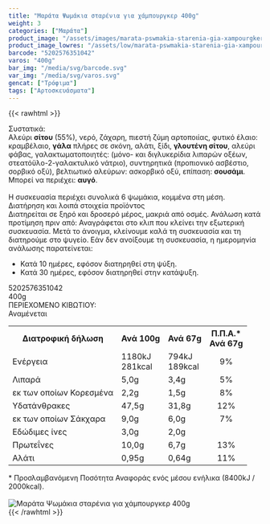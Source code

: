 ```yaml
---
title: "Μαράτα Ψωμάκια σταρένια για χάμπουργκερ 400g"
weight: 3
categories: ["Μαράτα"]
product_image: "/assets/images/marata-pswmakia-starenia-gia-xampourgker-400g.jpg"
product_image_lowres: "/assets/low/marata-pswmakia-starenia-gia-xampourgker-400g.jpg"
barcode: "5202576351042"
varos: "400g"
bar_img: "/media/svg/barcode.svg"
var_img: "/media/svg/varos.svg"
gencat: ["Τρόφιμα"]
tags: ["Αρτοσκευάσματα"]
---
```

{{< rawhtml >}}

<div class="sload335"><div class="product"><div id="sistatika">Συστατικά:</div><div class="alltext">Αλεύρι <b>σίτου</b> (55%), νερό, ζάχαρη, πιεστή ζύμη αρτοποιίας, φυτικό έλαιο: κραμβέλαιο, <b>γάλα</b> πλήρες σε σκόνη, αλάτι, ξίδι, <b>γλουτένη σίτου</b>, αλεύρι φάβας, γαλακτωματοποιητές: (μόνο- και διγλυκερίδια λιπαρών οξέων, στεατόϋλο-2-γαλακτυλικό νάτριο), συντηρητικά (προπιονικό ασβέστιο, σορβικό οξύ), βελτιωτικό αλεύρων: ασκορβικό οξύ, επίπαση: <b>σουσάμι</b>. Μπορεί να περιέχει: <b>αυγό</b>.<br><br>Η συσκευασία περιέχει συνολικά 6 ψωμάκια, κομμένα στη μέση.<br></div><div id="loipa">Διατήρηση και λοιπά στοιχεία προϊόντος</div><div class="alltext">Διατηρείται σε ξηρό και δροσερό μέρος, μακριά από οσμές. Ανάλωση κατά προτίμηση πριν από: Αναγράφεται στο κλιπ που κλείνει την εξωτερική συσκευασία. Μετά το άνοιγμα, κλείνουμε καλά τη συσκευασία και τη διατηρούμε στο ψυγείο. Εάν δεν ανοίξουμε τη συσκευασία, η ημερομηνία ανάλωσης παρατείνεται:<br><ul><li>Κατά 10 ημέρες, εφόσον διατηρηθεί στη ψύξη.</li><li>Κατά 30 ημέρες, εφόσον διατηρηθεί στην κατάψυξη.</li></ul></div><div id="barcode"><div id="barimage1"></div><span id="bartext">5202576351042</span></div><div id="varos"><div id="varosimage1"></div><span id="varostext">400g</span></div><div id="kivotio">ΠΕΡΙΕΧΟΜΕΝΟ ΚΙΒΩΤΙΟΥ:<br>Αναμένεται</div><div class="tabout"><table id="diatable"><tbody><tr><th>Διατροφική δήλωση</th><th>Ανά 100g</th><th>Ανά 67g</th><th>Π.Π.Α.*<br>Ανά 67g</th></tr><tr><td class="texr2">Ενέργεια</td><td class="texr">1180kJ<br>281kcal</td><td class="texr">794kJ<br>189kcal</td><td class="texr" style="text-align:center">9%</td></tr><tr><td class="texr2">Λιπαρά</td><td class="texr">5,0g</td><td class="texr">3,4g</td><td class="texr" style="text-align:center">5%</td></tr><tr><td class="gray">εκ των οποίων Κορεσµένα</td><td class="gray2">2,2g</td><td class="gray2">1,5g</td><td class="gray2" style="text-align:center">8%</td></tr><tr><td class="texr2">Yδατάνθρακες</td><td class="texr">47,5g</td><td class="texr">31,8g</td><td class="texr" style="text-align:center">12%</td></tr><tr><td class="gray">εκ των οποίων Σάκχαρα</td><td class="gray2">9,0g</td><td class="gray2">6,0g</td><td class="gray2" style="text-align:center">7%</td></tr><tr><td class="texr2">Eδώδιμες ίνες</td><td class="texr">3,0g</td><td class="texr">2,0g</td><td class="texr" style="text-align:center"></td></tr><tr><td class="texr2">Πρωτεΐνες</td><td class="texr">10,0g</td><td class="texr">6,7g</td><td class="texr" style="text-align:center">13%</td></tr><tr><td class="texr2">Αλάτι</td><td class="texr">0,95g</td><td class="texr">0,64g</td><td class="texr" style="text-align:center">11%</td></tr></tbody></table></div><div class="alltext">* Προσλαμβανόμενη Ποσότητα Αναφοράς ενός μέσου ενήλικα (8400kJ / 2000kcal).</div><br><div class="pimg"><img alt="Μαράτα Ψωμάκια σταρένια για χάμπουργκερ 400g" title="Μαράτα Ψωμάκια σταρένια για χάμπουργκερ 400g" src="/assets/images/marata-pswmakia-starenia-gia-xampourgker-400g.jpg"></div></div></div>
{{< /rawhtml >}}


